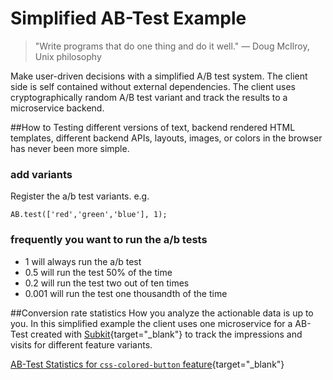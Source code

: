 # Simplified AB-Test Example

> "Write programs that do one thing and do it well." — Doug McIlroy, Unix philosophy 

Make user-driven decisions with a simplified A/B test system. The client side is self contained without external dependencies. The client uses cryptographically random A/B test variant and track the results to a microservice backend.

##How to 
Testing different versions of text, backend rendered HTML templates, different backend APIs, layouts, images, or colors in the browser has never been more simple.


### add variants
Register the a/b test variants. e.g.

```
AB.test(['red','green','blue'], 1);
```

### frequently you want to run the a/b tests
* 1 will always run the a/b test
* 0.5 will run the test 50% of the time
* 0.2 will run the test two out of ten times
* 0.001 will run the test one thousandth of the time

##Conversion rate statistics
How you analyze the actionable data is up to you. In this simplified example the client uses one microservice for a AB-Test created with [Subkit](http://subkit.io){target="_blank"} to track the impressions and visits for different feature variants.

[AB-Test Statistics for `css-colored-button` feature](https://demoabtest.subkit.io/api/AB-css-colored-button-stats){target="_blank"}